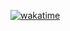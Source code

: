 [![wakatime](//https://wakatime.com/badge/user/14b4631d-2a64-4310-8683-9afdacc5b5f4.svg)](https://wakatime.com/@14b4631d-2a64-4310-8683-9afdacc5b5f4)
